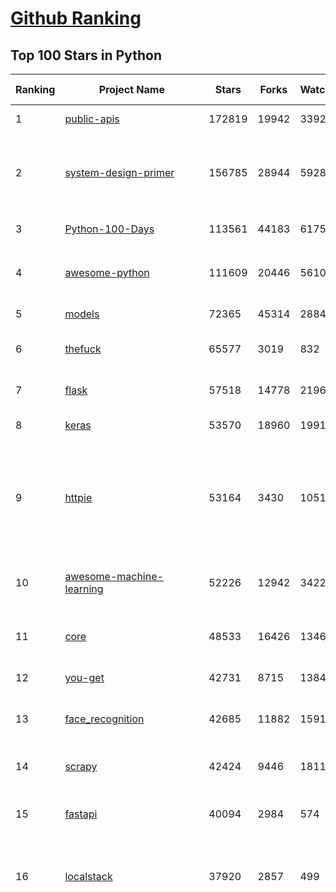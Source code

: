 [Github Ranking](../README.md)
==========

## Top 100 Stars in Python

| Ranking | Project Name | Stars | Forks | Watcher | Language | Pull Requests | Open Issues |  Total Issues | Description | Create At | Last Commit |
| ------- | ------------ | ----- | ----- | -------- | ----------- | ----------- | ------- | ------- | ------- | ------- | ------- |
| 1 | [public-apis](https://github.com/public-apis/public-apis) | 172819 | 19942 | 3392 | Python | 2584 | 6 | 342 | A collective list of free APIs | 2016-03-20T23:49:42Z | 2021-12-31T17:03:20Z |
| 2 | [system-design-primer](https://github.com/donnemartin/system-design-primer) | 156785 | 28944 | 5928 | Python | 395 | 143 | 204 | Learn how to design large-scale systems. Prep for the system design interview.  Includes Anki flashcards. | 2017-02-26T16:15:28Z | 2021-12-31T17:04:47Z |
| 3 | [Python-100-Days](https://github.com/jackfrued/Python-100-Days) | 113561 | 44183 | 6175 | Python | 269 | 443 | 534 | Python - 100天从新手到大师 | 2018-03-01T16:05:52Z | 2021-12-31T16:07:06Z |
| 4 | [awesome-python](https://github.com/vinta/awesome-python) | 111609 | 20446 | 5610 | Python | 1606 | 6 | 255 | A curated list of awesome Python frameworks, libraries, software and resources | 2014-06-27T21:00:06Z | 2021-12-31T16:58:54Z |
| 5 | [models](https://github.com/tensorflow/models) | 72365 | 45314 | 2884 | Python | 3573 | 1125 | 6732 | Models and examples built with TensorFlow | 2016-02-05T01:15:20Z | 2021-12-31T15:35:18Z |
| 6 | [thefuck](https://github.com/nvbn/thefuck) | 65577 | 3019 | 832 | Python | 608 | 187 | 617 | Magnificent app which corrects your previous console command. | 2015-04-08T15:08:04Z | 2021-12-31T16:51:26Z |
| 7 | [flask](https://github.com/pallets/flask) | 57518 | 14778 | 2196 | Python | 2086 | 19 | 2230 | The Python micro framework for building web applications. | 2010-04-06T11:11:59Z | 2021-12-31T14:32:46Z |
| 8 | [keras](https://github.com/keras-team/keras) | 53570 | 18960 | 1991 | Python | 4818 | 204 | 10996 | Deep Learning for humans | 2015-03-28T00:35:42Z | 2021-12-31T16:16:55Z |
| 9 | [httpie](https://github.com/httpie/httpie) | 53164 | 3430 | 1051 | Python | 445 | 95 | 724 | As easy as /aitch-tee-tee-pie/ 🥧 Modern, user-friendly command-line HTTP client for the API era. JSON support, colors, sessions, downloads, plugins & more. https://twitter.com/httpie | 2012-02-25T12:39:13Z | 2021-12-31T15:10:58Z |
| 10 | [awesome-machine-learning](https://github.com/josephmisiti/awesome-machine-learning) | 52226 | 12942 | 3422 | Python | 756 | 0 | 72 | A curated list of awesome Machine Learning frameworks, libraries and software. | 2014-07-15T19:11:19Z | 2021-12-31T16:45:44Z |
| 11 | [core](https://github.com/home-assistant/core) | 48533 | 16426 | 1346 | Python | 37299 | 1086 | 25488 | :house_with_garden: Open source home automation that puts local control and privacy first. | 2013-09-17T07:29:48Z | 2021-12-31T16:43:39Z |
| 12 | [you-get](https://github.com/soimort/you-get) | 42731 | 8715 | 1384 | Python | 983 | 0 | 0 | :arrow_double_down: Dumb downloader that scrapes the web | 2012-08-20T15:53:36Z | 2021-12-31T17:04:17Z |
| 13 | [face_recognition](https://github.com/ageitgey/face_recognition) | 42685 | 11882 | 1591 | Python | 191 | 642 | 1194 | The world's simplest facial recognition api for Python and the command line | 2017-03-03T21:52:39Z | 2021-12-31T17:02:37Z |
| 14 | [scrapy](https://github.com/scrapy/scrapy) | 42424 | 9446 | 1811 | Python | 2756 | 493 | 2546 | Scrapy, a fast high-level web crawling & scraping framework for Python. | 2010-02-22T02:01:14Z | 2021-12-31T15:56:36Z |
| 15 | [fastapi](https://github.com/tiangolo/fastapi) | 40094 | 2984 | 574 | Python | 1461 | 848 | 2575 | FastAPI framework, high performance, easy to learn, fast to code, ready for production | 2018-12-08T08:21:47Z | 2021-12-31T16:47:24Z |
| 16 | [localstack](https://github.com/localstack/localstack) | 37920 | 2857 | 499 | Python | 2012 | 297 | 3150 | 💻  A fully functional local AWS cloud stack. Develop and test your cloud & Serverless apps offline! | 2016-10-25T23:48:03Z | 2021-12-31T16:27:48Z |
| 17 | [funNLP](https://github.com/fighting41love/funNLP) | 35784 | 10368 | 1399 | Python | 18 | 16 | 44 | 中英文敏感词、语言检测、中外手机/电话归属地/运营商查询、名字推断性别、手机号抽取、身份证抽取、邮箱抽取、中日文人名库、中文缩写库、拆字词典、词汇情感值、停用词、反动词表、暴恐词表、繁简体转换、英文模拟中文发音、汪峰歌词生成器、职业名称词库、同义词库、反义词库、否定词库、汽车品牌词库、汽车零件词库、连续英文切割、各种中文词向量、公司名字大全、古诗词库、IT词库、财经词库、成语词库、地名词库、历史名人词库、诗词词库、医学词库、饮食词库、法律词库、汽车词库、动物词库、中文聊天语料、中文谣言数据、百度中文问答数据集、句子相似度匹配算法集合、bert资源、文本生成&摘要相关工具、cocoNLP信息抽取工具、国内电话号码正则匹配、清华大学XLORE:中英文跨语言百科知识图谱、清华大学人工智能技术系列报告、自然语言生成、NLU太难了系列、自动对联数据及机器人、用户名黑名单列表、罪名法务名词及分类模型、微信公众号语料、cs224n深度学习自然语言处理课程、中文手写汉字识别、中文自然语言处理 语料/数据集、变量命名神器、分词语料库+代码、任务型对话英文数据集、ASR 语音数据集 + 基于深度学习的中文语音识别系统、笑声检测器、Microsoft多语言数字/单位/如日期时间识别包、中华新华字典数据库及api(包括常用歇后语、成语、词语和汉字)、文档图谱自动生成、SpaCy 中文模型、Common Voice语音识别数据集新版、神经网络关系抽取、基于bert的命名实体识别、关键词(Keyphrase)抽取包pke、基于医疗领域知识图谱的问答系统、基于依存句法与语义角色标注的事件三元组抽取、依存句法分析4万句高质量标注数据、cnocr：用来做中文OCR的Python3包、中文人物关系知识图谱项目、中文nlp竞赛项目及代码汇总、中文字符数据、speech-aligner: 从“人声语音”及其“语言文本”产生音素级别时间对齐标注的工具、AmpliGraph: 知识图谱表示学习(Python)库：知识图谱概念链接预测、Scattertext 文本可视化(python)、语言/知识表示工具：BERT & ERNIE、中文对比英文自然语言处理NLP的区别综述、Synonyms中文近义词工具包、HarvestText领域自适应文本挖掘工具（新词发现-情感分析-实体链接等）、word2word：(Python)方便易用的多语言词-词对集：62种语言/3,564个多语言对、语音识别语料生成工具：从具有音频/字幕的在线视频创建自动语音识别(ASR)语料库、构建医疗实体识别的模型（包含词典和语料标注）、单文档非监督的关键词抽取、Kashgari中使用gpt-2语言模型、开源的金融投资数据提取工具、文本自动摘要库TextTeaser: 仅支持英文、人民日报语料处理工具集、一些关于自然语言的基本模型、基于14W歌曲知识库的问答尝试--功能包括歌词接龙and已知歌词找歌曲以及歌曲歌手歌词三角关系的问答、基于Siamese bilstm模型的相似句子判定模型并提供训练数据集和测试数据集、用Transformer编解码模型实现的根据Hacker News文章标题自动生成评论、用BERT进行序列标记和文本分类的模板代码、LitBank：NLP数据集——支持自然语言处理和计算人文学科任务的100部带标记英文小说语料、百度开源的基准信息抽取系统、虚假新闻数据集、Facebook: LAMA语言模型分析，提供Transformer-XL/BERT/ELMo/GPT预训练语言模型的统一访问接口、CommonsenseQA：面向常识的英文QA挑战、中文知识图谱资料、数据及工具、各大公司内部里大牛分享的技术文档 PDF 或者 PPT、自然语言生成SQL语句（英文）、中文NLP数据增强（EDA）工具、英文NLP数据增强工具 、基于医药知识图谱的智能问答系统、京东商品知识图谱、基于mongodb存储的军事领域知识图谱问答项目、基于远监督的中文关系抽取、语音情感分析、中文ULMFiT-情感分析-文本分类-语料及模型、一个拍照做题程序、世界各国大规模人名库、一个利用有趣中文语料库 qingyun 训练出来的中文聊天机器人、中文聊天机器人seqGAN、省市区镇行政区划数据带拼音标注、教育行业新闻语料库包含自动文摘功能、开放了对话机器人-知识图谱-语义理解-自然语言处理工具及数据、中文知识图谱：基于百度百科中文页面-抽取三元组信息-构建中文知识图谱、masr: 中文语音识别-提供预训练模型-高识别率、Python音频数据增广库、中文全词覆盖BERT及两份阅读理解数据、ConvLab：开源多域端到端对话系统平台、中文自然语言处理数据集、基于最新版本rasa搭建的对话系统、基于TensorFlow和BERT的管道式实体及关系抽取、一个小型的证券知识图谱/知识库、复盘所有NLP比赛的TOP方案、OpenCLaP：多领域开源中文预训练语言模型仓库、UER：基于不同语料+编码器+目标任务的中文预训练模型仓库、中文自然语言处理向量合集、基于金融-司法领域(兼有闲聊性质)的聊天机器人、g2pC：基于上下文的汉语读音自动标记模块、Zincbase 知识图谱构建工具包、诗歌质量评价/细粒度情感诗歌语料库、快速转化「中文数字」和「阿拉伯数字」、百度知道问答语料库、基于知识图谱的问答系统、jieba_fast 加速版的jieba、正则表达式教程、中文阅读理解数据集、基于BERT等最新语言模型的抽取式摘要提取、Python利用深度学习进行文本摘要的综合指南、知识图谱深度学习相关资料整理、维基大规模平行文本语料、StanfordNLP 0.2.0：纯Python版自然语言处理包、NeuralNLP-NeuralClassifier：腾讯开源深度学习文本分类工具、端到端的封闭域对话系统、中文命名实体识别：NeuroNER vs. BertNER、新闻事件线索抽取、2019年百度的三元组抽取比赛：“科学空间队”源码、基于依存句法的开放域文本知识三元组抽取和知识库构建、中文的GPT2训练代码、ML-NLP - 机器学习(Machine Learning)NLP面试中常考到的知识点和代码实现、nlp4han:中文自然语言处理工具集(断句/分词/词性标注/组块/句法分析/语义分析/NER/N元语法/HMM/代词消解/情感分析/拼写检查、XLM：Facebook的跨语言预训练语言模型、用基于BERT的微调和特征提取方法来进行知识图谱百度百科人物词条属性抽取、中文自然语言处理相关的开放任务-数据集-当前最佳结果、CoupletAI - 基于CNN+Bi-LSTM+Attention 的自动对对联系统、抽象知识图谱、MiningZhiDaoQACorpus - 580万百度知道问答数据挖掘项目、brat rapid annotation tool: 序列标注工具、大规模中文知识图谱数据：1.4亿实体、数据增强在机器翻译及其他nlp任务中的应用及效果、allennlp阅读理解:支持多种数据和模型、PDF表格数据提取工具 、 Graphbrain：AI开源软件库和科研工具，目的是促进自动意义提取和文本理解以及知识的探索和推断、简历自动筛选系统、基于命名实体识别的简历自动摘要、中文语言理解测评基准，包括代表性的数据集&基准模型&语料库&排行榜、树洞 OCR 文字识别 、从包含表格的扫描图片中识别表格和文字、语声迁移、Python口语自然语言处理工具集(英文)、 similarity：相似度计算工具包，java编写、海量中文预训练ALBERT模型 、Transformers 2.0 、基于大规模音频数据集Audioset的音频增强 、Poplar：网页版自然语言标注工具、图片文字去除，可用于漫画翻译 、186种语言的数字叫法库、Amazon发布基于知识的人-人开放领域对话数据集 、中文文本纠错模块代码、繁简体转换 、 Python实现的多种文本可读性评价指标、类似于人名/地名/组织机构名的命名体识别数据集 、东南大学《知识图谱》研究生课程(资料)、. 英文拼写检查库 、 wwsearch是企业微信后台自研的全文检索引擎、CHAMELEON：深度学习新闻推荐系统元架构 、 8篇论文梳理BERT相关模型进展与反思、DocSearch：免费文档搜索引擎、 LIDA：轻量交互式对话标注工具 、aili - the fastest in-memory index in the East 东半球最快并发索引 、知识图谱车音工作项目、自然语言生成资源大全 、中日韩分词库mecab的Python接口库、中文文本摘要/关键词提取、汉字字符特征提取器 (featurizer)，提取汉字的特征（发音特征、字形特征）用做深度学习的特征、中文生成任务基准测评 、中文缩写数据集、中文任务基准测评 - 代表性的数据集-基准(预训练)模型-语料库-baseline-工具包-排行榜、PySS3：面向可解释AI的SS3文本分类器机器可视化工具 、中文NLP数据集列表、COPE - 格律诗编辑程序、doccano：基于网页的开源协同多语言文本标注工具 、PreNLP：自然语言预处理库、简单的简历解析器，用来从简历中提取关键信息、用于中文闲聊的GPT2模型：GPT2-chitchat、基于检索聊天机器人多轮响应选择相关资源列表(Leaderboards、Datasets、Papers)、(Colab)抽象文本摘要实现集锦(教程 、词语拼音数据、高效模糊搜索工具、NLP数据增广资源集、微软对话机器人框架 、 GitHub Typo Corpus：大规模GitHub多语言拼写错误/语法错误数据集、TextCluster：短文本聚类预处理模块 Short text cluster、面向语音识别的中文文本规范化、BLINK：最先进的实体链接库、BertPunc：基于BERT的最先进标点修复模型、Tokenizer：快速、可定制的文本词条化库、中文语言理解测评基准，包括代表性的数据集、基准(预训练)模型、语料库、排行榜、spaCy 医学文本挖掘与信息提取 、 NLP任务示例项目代码集、 python拼写检查库、chatbot-list - 行业内关于智能客服、聊天机器人的应用和架构、算法分享和介绍、语音质量评价指标(MOSNet, BSSEval, STOI, PESQ, SRMR)、 用138GB语料训练的法文RoBERTa预训练语言模型 、BERT-NER-Pytorch：三种不同模式的BERT中文NER实验、无道词典 - 有道词典的命令行版本，支持英汉互查和在线查询、2019年NLP亮点回顾、 Chinese medical dialogue data 中文医疗对话数据集 、最好的汉字数字(中文数字)-阿拉伯数字转换工具、 基于百科知识库的中文词语多词义/义项获取与特定句子词语语义消歧、awesome-nlp-sentiment-analysis - 情感分析、情绪原因识别、评价对象和评价词抽取、LineFlow：面向所有深度学习框架的NLP数据高效加载器、中文医学NLP公开资源整理 、MedQuAD：(英文)医学问答数据集、将自然语言数字串解析转换为整数和浮点数、Transfer Learning in Natural Language Processing (NLP) 、面向语音识别的中文/英文发音辞典、Tokenizers：注重性能与多功能性的最先进分词器、CLUENER 细粒度命名实体识别 Fine Grained Named Entity Recognition、 基于BERT的中文命名实体识别、中文谣言数据库、NLP数据集/基准任务大列表、nlp相关的一些论文及代码, 包括主题模型、词向量(Word Embedding)、命名实体识别(NER)、文本分类(Text Classificatin)、文本生成(Text Generation)、文本相似性(Text Similarity)计算等，涉及到各种与nlp相关的算法，基于keras和tensorflow 、Python文本挖掘/NLP实战示例、 Blackstone：面向非结构化法律文本的spaCy pipeline和NLP模型通过同义词替换实现文本“变脸” 、中文 预训练 ELECTREA 模型: 基于对抗学习 pretrain Chinese Model 、albert-chinese-ner - 用预训练语言模型ALBERT做中文NER 、基于GPT2的特定主题文本生成/文本增广、开源预训练语言模型合集、多语言句向量包、编码、标记和实现：一种可控高效的文本生成方法、 英文脏话大列表 、attnvis：GPT2、BERT等transformer语言模型注意力交互可视化、CoVoST：Facebook发布的多语种语音-文本翻译语料库，包括11种语言(法语、德语、荷兰语、俄语、西班牙语、意大利语、土耳其语、波斯语、瑞典语、蒙古语和中文)的语音、文字转录及英文译文、Jiagu自然语言处理工具 - 以BiLSTM等模型为基础，提供知识图谱关系抽取 中文分词 词性标注 命名实体识别 情感分析 新词发现 关键词 文本摘要 文本聚类等功能、用unet实现对文档表格的自动检测，表格重建、NLP事件提取文献资源列表 、 金融领域自然语言处理研究资源大列表、CLUEDatasetSearch - 中英文NLP数据集：搜索所有中文NLP数据集，附常用英文NLP数据集 、medical_NER - 中文医学知识图谱命名实体识别 、(哈佛)讲因果推理的免费书、知识图谱相关学习资料/数据集/工具资源大列表、Forte：灵活强大的自然语言处理pipeline工具集 、Python字符串相似性算法库、PyLaia：面向手写文档分析的深度学习工具包、TextFooler：针对文本分类/推理的对抗文本生成模块、Haystack：灵活、强大的可扩展问答(QA)框架、中文关键短语抽取工具 | 2018-08-21T11:20:39Z | 2021-12-31T16:24:14Z |
| 18 | [PayloadsAllTheThings](https://github.com/swisskyrepo/PayloadsAllTheThings) | 33209 | 9121 | 1497 | Python | 384 | 0 | 0 | A list of useful payloads and bypass for Web Application Security and Pentest/CTF | 2016-10-18T07:29:07Z | 2021-12-31T16:05:46Z |
| 19 | [interview_internal_reference](https://github.com/0voice/interview_internal_reference) | 33105 | 8977 | 1509 | Python | 44 | 26 | 44 | 2021年最新总结，阿里，腾讯，百度，美团，头条等技术面试题目，以及答案，专家出题人分析汇总。 | 2019-06-10T06:54:19Z | 2021-12-31T14:57:48Z |
| 20 | [AiLearning](https://github.com/apachecn/AiLearning) | 32454 | 10686 | 1713 | Python | 520 | 3 | 101 | AiLearning: 机器学习 - MachineLearning - ML、深度学习 - DeepLearning - DL、自然语言处理 NLP | 2017-02-25T08:53:02Z | 2021-12-31T16:07:53Z |
| 21 | [fastapi](https://github.com/tiangolo/fastapi) | 40094 | 2984 | 574 | Python | 1461 | 848 | 2575 | FastAPI framework, high performance, easy to learn, fast to code, ready for production | 2018-12-08T08:21:47Z | 2021-12-31T16:47:24Z |
| 22 | [faceswap](https://github.com/deepfakes/faceswap) | 40025 | 11418 | 1522 | Python | 469 | 16 | 724 | Deepfakes Software For All | 2017-12-19T09:44:13Z | 2021-12-31T17:02:11Z |
| 23 | [localstack](https://github.com/localstack/localstack) | 37920 | 2857 | 499 | Python | 2012 | 297 | 3150 | 💻  A fully functional local AWS cloud stack. Develop and test your cloud & Serverless apps offline! | 2016-10-25T23:48:03Z | 2021-12-31T16:27:48Z |
| 24 | [funNLP](https://github.com/fighting41love/funNLP) | 35784 | 10368 | 1399 | Python | 18 | 16 | 44 | 中英文敏感词、语言检测、中外手机/电话归属地/运营商查询、名字推断性别、手机号抽取、身份证抽取、邮箱抽取、中日文人名库、中文缩写库、拆字词典、词汇情感值、停用词、反动词表、暴恐词表、繁简体转换、英文模拟中文发音、汪峰歌词生成器、职业名称词库、同义词库、反义词库、否定词库、汽车品牌词库、汽车零件词库、连续英文切割、各种中文词向量、公司名字大全、古诗词库、IT词库、财经词库、成语词库、地名词库、历史名人词库、诗词词库、医学词库、饮食词库、法律词库、汽车词库、动物词库、中文聊天语料、中文谣言数据、百度中文问答数据集、句子相似度匹配算法集合、bert资源、文本生成&摘要相关工具、cocoNLP信息抽取工具、国内电话号码正则匹配、清华大学XLORE:中英文跨语言百科知识图谱、清华大学人工智能技术系列报告、自然语言生成、NLU太难了系列、自动对联数据及机器人、用户名黑名单列表、罪名法务名词及分类模型、微信公众号语料、cs224n深度学习自然语言处理课程、中文手写汉字识别、中文自然语言处理 语料/数据集、变量命名神器、分词语料库+代码、任务型对话英文数据集、ASR 语音数据集 + 基于深度学习的中文语音识别系统、笑声检测器、Microsoft多语言数字/单位/如日期时间识别包、中华新华字典数据库及api(包括常用歇后语、成语、词语和汉字)、文档图谱自动生成、SpaCy 中文模型、Common Voice语音识别数据集新版、神经网络关系抽取、基于bert的命名实体识别、关键词(Keyphrase)抽取包pke、基于医疗领域知识图谱的问答系统、基于依存句法与语义角色标注的事件三元组抽取、依存句法分析4万句高质量标注数据、cnocr：用来做中文OCR的Python3包、中文人物关系知识图谱项目、中文nlp竞赛项目及代码汇总、中文字符数据、speech-aligner: 从“人声语音”及其“语言文本”产生音素级别时间对齐标注的工具、AmpliGraph: 知识图谱表示学习(Python)库：知识图谱概念链接预测、Scattertext 文本可视化(python)、语言/知识表示工具：BERT & ERNIE、中文对比英文自然语言处理NLP的区别综述、Synonyms中文近义词工具包、HarvestText领域自适应文本挖掘工具（新词发现-情感分析-实体链接等）、word2word：(Python)方便易用的多语言词-词对集：62种语言/3,564个多语言对、语音识别语料生成工具：从具有音频/字幕的在线视频创建自动语音识别(ASR)语料库、构建医疗实体识别的模型（包含词典和语料标注）、单文档非监督的关键词抽取、Kashgari中使用gpt-2语言模型、开源的金融投资数据提取工具、文本自动摘要库TextTeaser: 仅支持英文、人民日报语料处理工具集、一些关于自然语言的基本模型、基于14W歌曲知识库的问答尝试--功能包括歌词接龙and已知歌词找歌曲以及歌曲歌手歌词三角关系的问答、基于Siamese bilstm模型的相似句子判定模型并提供训练数据集和测试数据集、用Transformer编解码模型实现的根据Hacker News文章标题自动生成评论、用BERT进行序列标记和文本分类的模板代码、LitBank：NLP数据集——支持自然语言处理和计算人文学科任务的100部带标记英文小说语料、百度开源的基准信息抽取系统、虚假新闻数据集、Facebook: LAMA语言模型分析，提供Transformer-XL/BERT/ELMo/GPT预训练语言模型的统一访问接口、CommonsenseQA：面向常识的英文QA挑战、中文知识图谱资料、数据及工具、各大公司内部里大牛分享的技术文档 PDF 或者 PPT、自然语言生成SQL语句（英文）、中文NLP数据增强（EDA）工具、英文NLP数据增强工具 、基于医药知识图谱的智能问答系统、京东商品知识图谱、基于mongodb存储的军事领域知识图谱问答项目、基于远监督的中文关系抽取、语音情感分析、中文ULMFiT-情感分析-文本分类-语料及模型、一个拍照做题程序、世界各国大规模人名库、一个利用有趣中文语料库 qingyun 训练出来的中文聊天机器人、中文聊天机器人seqGAN、省市区镇行政区划数据带拼音标注、教育行业新闻语料库包含自动文摘功能、开放了对话机器人-知识图谱-语义理解-自然语言处理工具及数据、中文知识图谱：基于百度百科中文页面-抽取三元组信息-构建中文知识图谱、masr: 中文语音识别-提供预训练模型-高识别率、Python音频数据增广库、中文全词覆盖BERT及两份阅读理解数据、ConvLab：开源多域端到端对话系统平台、中文自然语言处理数据集、基于最新版本rasa搭建的对话系统、基于TensorFlow和BERT的管道式实体及关系抽取、一个小型的证券知识图谱/知识库、复盘所有NLP比赛的TOP方案、OpenCLaP：多领域开源中文预训练语言模型仓库、UER：基于不同语料+编码器+目标任务的中文预训练模型仓库、中文自然语言处理向量合集、基于金融-司法领域(兼有闲聊性质)的聊天机器人、g2pC：基于上下文的汉语读音自动标记模块、Zincbase 知识图谱构建工具包、诗歌质量评价/细粒度情感诗歌语料库、快速转化「中文数字」和「阿拉伯数字」、百度知道问答语料库、基于知识图谱的问答系统、jieba_fast 加速版的jieba、正则表达式教程、中文阅读理解数据集、基于BERT等最新语言模型的抽取式摘要提取、Python利用深度学习进行文本摘要的综合指南、知识图谱深度学习相关资料整理、维基大规模平行文本语料、StanfordNLP 0.2.0：纯Python版自然语言处理包、NeuralNLP-NeuralClassifier：腾讯开源深度学习文本分类工具、端到端的封闭域对话系统、中文命名实体识别：NeuroNER vs. BertNER、新闻事件线索抽取、2019年百度的三元组抽取比赛：“科学空间队”源码、基于依存句法的开放域文本知识三元组抽取和知识库构建、中文的GPT2训练代码、ML-NLP - 机器学习(Machine Learning)NLP面试中常考到的知识点和代码实现、nlp4han:中文自然语言处理工具集(断句/分词/词性标注/组块/句法分析/语义分析/NER/N元语法/HMM/代词消解/情感分析/拼写检查、XLM：Facebook的跨语言预训练语言模型、用基于BERT的微调和特征提取方法来进行知识图谱百度百科人物词条属性抽取、中文自然语言处理相关的开放任务-数据集-当前最佳结果、CoupletAI - 基于CNN+Bi-LSTM+Attention 的自动对对联系统、抽象知识图谱、MiningZhiDaoQACorpus - 580万百度知道问答数据挖掘项目、brat rapid annotation tool: 序列标注工具、大规模中文知识图谱数据：1.4亿实体、数据增强在机器翻译及其他nlp任务中的应用及效果、allennlp阅读理解:支持多种数据和模型、PDF表格数据提取工具 、 Graphbrain：AI开源软件库和科研工具，目的是促进自动意义提取和文本理解以及知识的探索和推断、简历自动筛选系统、基于命名实体识别的简历自动摘要、中文语言理解测评基准，包括代表性的数据集&基准模型&语料库&排行榜、树洞 OCR 文字识别 、从包含表格的扫描图片中识别表格和文字、语声迁移、Python口语自然语言处理工具集(英文)、 similarity：相似度计算工具包，java编写、海量中文预训练ALBERT模型 、Transformers 2.0 、基于大规模音频数据集Audioset的音频增强 、Poplar：网页版自然语言标注工具、图片文字去除，可用于漫画翻译 、186种语言的数字叫法库、Amazon发布基于知识的人-人开放领域对话数据集 、中文文本纠错模块代码、繁简体转换 、 Python实现的多种文本可读性评价指标、类似于人名/地名/组织机构名的命名体识别数据集 、东南大学《知识图谱》研究生课程(资料)、. 英文拼写检查库 、 wwsearch是企业微信后台自研的全文检索引擎、CHAMELEON：深度学习新闻推荐系统元架构 、 8篇论文梳理BERT相关模型进展与反思、DocSearch：免费文档搜索引擎、 LIDA：轻量交互式对话标注工具 、aili - the fastest in-memory index in the East 东半球最快并发索引 、知识图谱车音工作项目、自然语言生成资源大全 、中日韩分词库mecab的Python接口库、中文文本摘要/关键词提取、汉字字符特征提取器 (featurizer)，提取汉字的特征（发音特征、字形特征）用做深度学习的特征、中文生成任务基准测评 、中文缩写数据集、中文任务基准测评 - 代表性的数据集-基准(预训练)模型-语料库-baseline-工具包-排行榜、PySS3：面向可解释AI的SS3文本分类器机器可视化工具 、中文NLP数据集列表、COPE - 格律诗编辑程序、doccano：基于网页的开源协同多语言文本标注工具 、PreNLP：自然语言预处理库、简单的简历解析器，用来从简历中提取关键信息、用于中文闲聊的GPT2模型：GPT2-chitchat、基于检索聊天机器人多轮响应选择相关资源列表(Leaderboards、Datasets、Papers)、(Colab)抽象文本摘要实现集锦(教程 、词语拼音数据、高效模糊搜索工具、NLP数据增广资源集、微软对话机器人框架 、 GitHub Typo Corpus：大规模GitHub多语言拼写错误/语法错误数据集、TextCluster：短文本聚类预处理模块 Short text cluster、面向语音识别的中文文本规范化、BLINK：最先进的实体链接库、BertPunc：基于BERT的最先进标点修复模型、Tokenizer：快速、可定制的文本词条化库、中文语言理解测评基准，包括代表性的数据集、基准(预训练)模型、语料库、排行榜、spaCy 医学文本挖掘与信息提取 、 NLP任务示例项目代码集、 python拼写检查库、chatbot-list - 行业内关于智能客服、聊天机器人的应用和架构、算法分享和介绍、语音质量评价指标(MOSNet, BSSEval, STOI, PESQ, SRMR)、 用138GB语料训练的法文RoBERTa预训练语言模型 、BERT-NER-Pytorch：三种不同模式的BERT中文NER实验、无道词典 - 有道词典的命令行版本，支持英汉互查和在线查询、2019年NLP亮点回顾、 Chinese medical dialogue data 中文医疗对话数据集 、最好的汉字数字(中文数字)-阿拉伯数字转换工具、 基于百科知识库的中文词语多词义/义项获取与特定句子词语语义消歧、awesome-nlp-sentiment-analysis - 情感分析、情绪原因识别、评价对象和评价词抽取、LineFlow：面向所有深度学习框架的NLP数据高效加载器、中文医学NLP公开资源整理 、MedQuAD：(英文)医学问答数据集、将自然语言数字串解析转换为整数和浮点数、Transfer Learning in Natural Language Processing (NLP) 、面向语音识别的中文/英文发音辞典、Tokenizers：注重性能与多功能性的最先进分词器、CLUENER 细粒度命名实体识别 Fine Grained Named Entity Recognition、 基于BERT的中文命名实体识别、中文谣言数据库、NLP数据集/基准任务大列表、nlp相关的一些论文及代码, 包括主题模型、词向量(Word Embedding)、命名实体识别(NER)、文本分类(Text Classificatin)、文本生成(Text Generation)、文本相似性(Text Similarity)计算等，涉及到各种与nlp相关的算法，基于keras和tensorflow 、Python文本挖掘/NLP实战示例、 Blackstone：面向非结构化法律文本的spaCy pipeline和NLP模型通过同义词替换实现文本“变脸” 、中文 预训练 ELECTREA 模型: 基于对抗学习 pretrain Chinese Model 、albert-chinese-ner - 用预训练语言模型ALBERT做中文NER 、基于GPT2的特定主题文本生成/文本增广、开源预训练语言模型合集、多语言句向量包、编码、标记和实现：一种可控高效的文本生成方法、 英文脏话大列表 、attnvis：GPT2、BERT等transformer语言模型注意力交互可视化、CoVoST：Facebook发布的多语种语音-文本翻译语料库，包括11种语言(法语、德语、荷兰语、俄语、西班牙语、意大利语、土耳其语、波斯语、瑞典语、蒙古语和中文)的语音、文字转录及英文译文、Jiagu自然语言处理工具 - 以BiLSTM等模型为基础，提供知识图谱关系抽取 中文分词 词性标注 命名实体识别 情感分析 新词发现 关键词 文本摘要 文本聚类等功能、用unet实现对文档表格的自动检测，表格重建、NLP事件提取文献资源列表 、 金融领域自然语言处理研究资源大列表、CLUEDatasetSearch - 中英文NLP数据集：搜索所有中文NLP数据集，附常用英文NLP数据集 、medical_NER - 中文医学知识图谱命名实体识别 、(哈佛)讲因果推理的免费书、知识图谱相关学习资料/数据集/工具资源大列表、Forte：灵活强大的自然语言处理pipeline工具集 、Python字符串相似性算法库、PyLaia：面向手写文档分析的深度学习工具包、TextFooler：针对文本分类/推理的对抗文本生成模块、Haystack：灵活、强大的可扩展问答(QA)框架、中文关键短语抽取工具 | 2018-08-21T11:20:39Z | 2021-12-31T16:24:14Z |
| 25 | [PayloadsAllTheThings](https://github.com/swisskyrepo/PayloadsAllTheThings) | 33209 | 9121 | 1497 | Python | 384 | 0 | 0 | A list of useful payloads and bypass for Web Application Security and Pentest/CTF | 2016-10-18T07:29:07Z | 2021-12-31T16:05:46Z |
| 26 | [CppCoreGuidelines](https://github.com/isocpp/CppCoreGuidelines) | 32782 | 4454 | 2012 | Python | 903 | 186 | 957 | The C++ Core Guidelines are a set of tried-and-true guidelines, rules, and best practices about coding in C++ | 2015-08-19T20:22:52Z | 2021-12-31T12:43:14Z |
| 27 | [Real-Time-Voice-Cloning](https://github.com/CorentinJ/Real-Time-Voice-Cloning) | 32412 | 5897 | 791 | Python | 104 | 14 | 818 | Clone a voice in 5 seconds to generate arbitrary speech in real-time | 2019-05-26T08:56:15Z | 2021-12-31T16:45:14Z |
| 28 | [pandas](https://github.com/pandas-dev/pandas) | 32160 | 13699 | 1108 | Python | 23351 | 3290 | 21766 | Flexible and powerful data analysis / manipulation library for Python, providing labeled data structures similar to R data.frame objects, statistical functions, and much more | 2010-08-24T01:37:33Z | 2021-12-31T16:37:13Z |
| 29 | [rich](https://github.com/willmcgugan/rich) | 31925 | 1040 | 515 | Python | 530 | 20 | 621 | Rich is a Python library for rich text and beautiful formatting in the terminal. | 2019-11-10T15:28:09Z | 2021-12-31T16:52:56Z |
| 30 | [XX-Net](https://github.com/XX-net/XX-Net) | 30989 | 7811 | 1724 | Python | 479 | 7736 | 12907 | A proxy tool to bypass GFW. | 2015-01-15T09:35:51Z | 2021-12-31T14:15:38Z |
| 31 | [DeepFaceLab](https://github.com/iperov/DeepFaceLab) | 30505 | 6884 | 976 | Python | 107 | 370 | 1088 | DeepFaceLab is the leading software for creating deepfakes. | 2018-06-04T13:10:00Z | 2021-12-31T13:21:13Z |
| 32 | [12306](https://github.com/testerSunshine/12306) | 30359 | 9426 | 858 | Python | 141 | 206 | 670 | 12306智能刷票，订票 | 2017-05-17T12:23:40Z | 2021-12-31T10:20:16Z |
| 33 | [python-patterns](https://github.com/faif/python-patterns) | 29938 | 6113 | 1655 | Python | 307 | 12 | 74 | A collection of design patterns/idioms in Python | 2012-06-06T21:02:35Z | 2021-12-31T15:40:16Z |
| 34 | [sentry](https://github.com/getsentry/sentry) | 29788 | 3318 | 669 | Python | 25763 | 304 | 4791 | Sentry is cross-platform application monitoring, with a focus on error reporting. | 2010-08-30T22:06:41Z | 2021-12-31T13:31:15Z |
| 35 | [d2l-zh](https://github.com/d2l-ai/d2l-zh) | 29400 | 6932 | 925 | Python | 1058 | 0 | 0 | 《动手学深度学习》：面向中文读者、能运行、可讨论。中英文版被55个国家的300所大学用于教学。 | 2017-08-23T04:40:24Z | 2021-12-31T15:47:21Z |
| 36 | [cheat.sh](https://github.com/chubin/cheat.sh) | 27887 | 1399 | 553 | Python | 136 | 84 | 186 | the only cheat sheet you need | 2017-05-07T21:40:56Z | 2021-12-31T16:49:45Z |
| 37 | [wtfpython](https://github.com/satwikkansal/wtfpython) | 27823 | 2335 | 761 | Python | 118 | 41 | 152 | What the f*ck Python? 😱 | 2017-08-28T20:22:19Z | 2021-12-31T11:13:59Z |
| 38 | [python-cheatsheet](https://github.com/gto76/python-cheatsheet) | 26974 | 4927 | 965 | Python | 69 | 4 | 38 | Comprehensive Python Cheatsheet | 2018-01-25T04:16:53Z | 2021-12-31T17:03:04Z |
| 39 | [mitmproxy](https://github.com/mitmproxy/mitmproxy) | 25604 | 3166 | 605 | Python | 2230 | 241 | 2721 | An interactive TLS-capable intercepting HTTP proxy for penetration testers and software developers. | 2010-02-16T04:10:13Z | 2021-12-31T16:44:00Z |
| 40 | [Detectron](https://github.com/facebookresearch/Detectron) | 24892 | 5413 | 979 | Python | 99 | 300 | 914 | FAIR's research platform for object detection research, implementing popular algorithms like Mask R-CNN and RetinaNet. | 2017-10-05T17:32:00Z | 2021-12-30T02:07:54Z |
| 41 | [sentry](https://github.com/getsentry/sentry) | 29788 | 3318 | 669 | Python | 25763 | 304 | 4791 | Sentry is cross-platform application monitoring, with a focus on error reporting. | 2010-08-30T22:06:41Z | 2021-12-31T13:31:15Z |
| 42 | [d2l-zh](https://github.com/d2l-ai/d2l-zh) | 29400 | 6932 | 925 | Python | 1058 | 0 | 0 | 《动手学深度学习》：面向中文读者、能运行、可讨论。中英文版被55个国家的300所大学用于教学。 | 2017-08-23T04:40:24Z | 2021-12-31T15:47:21Z |
| 43 | [sherlock](https://github.com/sherlock-project/sherlock) | 28771 | 3148 | 894 | Python | 586 | 63 | 566 | 🔎 Hunt down social media accounts by username across social networks | 2018-12-24T14:30:48Z | 2021-12-31T14:04:12Z |
| 44 | [certbot](https://github.com/certbot/certbot) | 28570 | 3174 | 801 | Python | 4184 | 528 | 4938 | Certbot is EFF's tool to obtain certs from Let's Encrypt and (optionally) auto-enable HTTPS on your server.  It can also act as a client for any other CA that uses the ACME protocol. | 2014-11-12T02:52:20Z | 2021-12-31T09:06:37Z |
| 45 | [cheat.sh](https://github.com/chubin/cheat.sh) | 27887 | 1399 | 553 | Python | 136 | 84 | 186 | the only cheat sheet you need | 2017-05-07T21:40:56Z | 2021-12-31T16:49:45Z |
| 46 | [wtfpython](https://github.com/satwikkansal/wtfpython) | 27823 | 2335 | 761 | Python | 118 | 41 | 152 | What the f*ck Python? 😱 | 2017-08-28T20:22:19Z | 2021-12-31T11:13:59Z |
| 47 | [jieba](https://github.com/fxsjy/jieba) | 27643 | 6444 | 1297 | Python | 162 | 582 | 790 | 结巴中文分词 | 2012-09-29T07:52:01Z | 2021-12-31T15:32:51Z |
| 48 | [python-cheatsheet](https://github.com/gto76/python-cheatsheet) | 26974 | 4927 | 965 | Python | 69 | 4 | 38 | Comprehensive Python Cheatsheet | 2018-01-25T04:16:53Z | 2021-12-31T17:03:04Z |
| 49 | [gym](https://github.com/openai/gym) | 26094 | 7496 | 987 | Python | 1092 | 94 | 1449 | A toolkit for developing and comparing reinforcement learning algorithms. | 2016-04-27T14:59:16Z | 2021-12-31T16:30:08Z |
| 50 | [mitmproxy](https://github.com/mitmproxy/mitmproxy) | 25604 | 3166 | 605 | Python | 2230 | 241 | 2721 | An interactive TLS-capable intercepting HTTP proxy for penetration testers and software developers. | 2010-02-16T04:10:13Z | 2021-12-31T16:44:00Z |
| 51 | [Detectron](https://github.com/facebookresearch/Detectron) | 24892 | 5413 | 979 | Python | 99 | 300 | 914 | FAIR's research platform for object detection research, implementing popular algorithms like Mask R-CNN and RetinaNet. | 2017-10-05T17:32:00Z | 2021-12-30T02:07:54Z |
| 52 | [HanLP](https://github.com/hankcs/HanLP) | 24737 | 6579 | 1146 | Python | 117 | 3 | 1313 | Natural Language Processing for the next decade. Tokenization, Part-of-Speech Tagging, Named Entity Recognition, Syntactic & Semantic Dependency Parsing, Document Classification | 2014-10-09T06:36:16Z | 2021-12-31T16:00:03Z |
| 53 | [interactive-coding-challenges](https://github.com/donnemartin/interactive-coding-challenges) | 24424 | 3961 | 970 | Python | 234 | 33 | 62 | 120+ interactive Python coding interview challenges (algorithms and data structures).  Includes Anki flashcards. | 2015-04-28T21:36:39Z | 2021-12-31T15:26:50Z |
| 54 | [Python](https://github.com/geekcomputers/Python) | 24407 | 10579 | 2495 | Python | 1201 | 140 | 230 | My Python Examples | 2011-11-30T09:04:08Z | 2021-12-31T16:02:55Z |
| 55 | [airflow](https://github.com/apache/airflow) | 24220 | 9805 | 728 | Python | 14861 | 795 | 4673 | Apache Airflow - A platform to programmatically author, schedule, and monitor workflows | 2015-04-13T18:04:58Z | 2021-12-31T16:32:28Z |
| 56 | [black](https://github.com/psf/black) | 24118 | 1552 | 202 | Python | 950 | 340 | 1771 | The uncompromising Python code formatter | 2018-03-14T19:54:45Z | 2021-12-31T16:54:22Z |
| 57 | [linux-insides](https://github.com/0xAX/linux-insides) | 24012 | 2799 | 1323 | Python | 618 | 41 | 173 | A little bit about a linux kernel | 2015-01-03T18:44:57Z | 2021-12-31T16:31:10Z |
| 58 | [YouCompleteMe](https://github.com/ycm-core/YouCompleteMe) | 23556 | 2739 | 585 | Python | 905 | 28 | 3085 | A code-completion engine for Vim | 2012-04-16T03:12:14Z | 2021-12-30T20:45:46Z |
| 59 | [pytorch-tutorial](https://github.com/yunjey/pytorch-tutorial) | 22643 | 6961 | 608 | Python | 63 | 62 | 174 | PyTorch Tutorial for Deep Learning Researchers | 2017-03-10T07:41:47Z | 2021-12-31T16:09:07Z |
| 60 | [pipenv](https://github.com/pypa/pipenv) | 22559 | 1696 | 366 | Python | 1342 | 524 | 3529 |  Python Development Workflow for Humans. | 2017-01-20T00:44:02Z | 2021-12-31T14:16:17Z |
| 61 | [pipenv](https://github.com/pypa/pipenv) | 22559 | 1696 | 366 | Python | 1342 | 524 | 3529 |  Python Development Workflow for Humans. | 2017-01-20T00:44:02Z | 2021-12-31T14:16:17Z |
| 62 | [django-rest-framework](https://github.com/encode/django-rest-framework) | 22487 | 5996 | 628 | Python | 4265 | 108 | 3710 | Web APIs for Django. 🎸 | 2011-03-02T17:13:56Z | 2021-12-31T08:22:57Z |
| 63 | [data-science-ipython-notebooks](https://github.com/donnemartin/data-science-ipython-notebooks) | 22114 | 6896 | 1629 | Python | 53 | 10 | 31 | Data science Python notebooks: Deep learning (TensorFlow, Theano, Caffe, Keras), scikit-learn, Kaggle, big data (Spark, Hadoop MapReduce, HDFS), matplotlib, pandas, NumPy, SciPy, Python essentials, AWS, and various command lines. | 2015-01-23T19:38:29Z | 2021-12-31T16:30:57Z |
| 64 | [sqlmap](https://github.com/sqlmapproject/sqlmap) | 22046 | 4626 | 1050 | Python | 302 | 46 | 4529 | Automatic SQL injection and database takeover tool | 2012-06-26T09:52:15Z | 2021-12-31T10:30:03Z |
| 65 | [spaCy](https://github.com/explosion/spaCy) | 22042 | 3666 | 564 | Python | 2848 | 89 | 4968 | 💫 Industrial-strength Natural Language Processing (NLP) in Python | 2014-07-03T15:15:40Z | 2021-12-31T10:28:22Z |
| 66 | [ItChat](https://github.com/littlecodersh/ItChat) | 21967 | 5196 | 911 | Python | 105 | 231 | 835 | A complete and graceful API for Wechat. 微信个人号接口、微信机器人及命令行微信，三十行即可自定义个人号机器人。 | 2016-01-19T07:49:48Z | 2021-12-31T10:20:25Z |
| 67 | [python-fire](https://github.com/google/python-fire) | 21368 | 1253 | 383 | Python | 122 | 97 | 240 | Python Fire is a library for automatically generating command line interfaces (CLIs) from absolutely any Python object. | 2017-02-21T21:35:07Z | 2021-12-31T17:05:00Z |
| 68 | [Mask_RCNN](https://github.com/matterport/Mask_RCNN) | 21088 | 10393 | 611 | Python | 257 | 1690 | 2483 | Mask R-CNN for object detection and instance segmentation on Keras and TensorFlow | 2017-10-19T20:28:34Z | 2021-12-31T07:32:25Z |
| 69 | [Depix](https://github.com/beurtschipper/Depix) | 21028 | 2511 | 391 | Python | 23 | 0 | 0 | Recovers passwords from pixelized screenshots | 2020-12-06T12:39:08Z | 2021-12-31T13:27:47Z |
| 70 | [tqdm](https://github.com/tqdm/tqdm) | 20751 | 1061 | 196 | Python | 453 | 265 | 805 | A Fast, Extensible Progress Bar for Python and CLI | 2015-06-03T13:13:14Z | 2021-12-31T15:57:46Z |
| 71 | [ML-From-Scratch](https://github.com/eriklindernoren/ML-From-Scratch) | 20652 | 4080 | 965 | Python | 32 | 28 | 64 | Machine Learning From Scratch. Bare bones NumPy implementations of machine learning models and algorithms with a focus on accessibility. Aims to cover everything from linear regression to deep learning. | 2017-02-05T12:11:23Z | 2021-12-30T19:17:43Z |
| 72 | [yolov5](https://github.com/ultralytics/yolov5) | 20416 | 7158 | 270 | Python | 1251 | 214 | 4430 | YOLOv5 🚀 in PyTorch > ONNX > CoreML > TFLite | 2020-05-18T03:45:11Z | 2021-12-31T17:04:15Z |
| 73 | [tornado](https://github.com/tornadoweb/tornado) | 20353 | 5428 | 1012 | Python | 1393 | 213 | 1695 | Tornado is a Python web framework and asynchronous networking library, originally developed at FriendFeed. | 2009-09-09T04:55:16Z | 2021-12-31T15:25:16Z |
| 74 | [redash](https://github.com/getredash/redash) | 20220 | 3544 | 589 | Python | 3501 | 466 | 2173 | Make Your Company Data Driven. Connect to any data source, easily visualize, dashboard and share your data. | 2013-10-28T13:19:39Z | 2021-12-31T16:58:58Z |
| 75 | [algo](https://github.com/wangzheng0822/algo) | 20178 | 6501 | 849 | Python | 400 | 97 | 118 | 数据结构和算法必知必会的50个代码实现 | 2018-09-24T05:33:46Z | 2021-12-31T03:03:47Z |
| 76 | [algorithms](https://github.com/keon/algorithms) | 20164 | 4141 | 643 | Python | 673 | 52 | 145 | Minimal examples of data structures and algorithms in Python | 2016-11-17T22:32:08Z | 2021-12-31T16:04:18Z |
| 77 | [devops-exercises](https://github.com/bregman-arie/devops-exercises) | 20064 | 4110 | 637 | Python | 146 | 12 | 43 | Linux, Jenkins, AWS, SRE, Prometheus, Docker, Python, Ansible, Git, Kubernetes, Terraform, OpenStack, SQL, NoSQL, Azure, GCP, DNS, Elastic, Network, Virtualization. DevOps Interview Questions | 2019-10-03T17:31:21Z | 2021-12-31T16:36:56Z |
| 78 | [glances](https://github.com/nicolargo/glances) | 19711 | 1268 | 494 | Python | 519 | 208 | 1434 | Glances an Eye on your system. A top/htop alternative for GNU/Linux, BSD, Mac OS and Windows operating systems. | 2011-12-04T08:49:15Z | 2021-12-31T13:36:13Z |
| 79 | [NLP-progress](https://github.com/sebastianruder/NLP-progress) | 19554 | 3342 | 1269 | Python | 502 | 29 | 93 | Repository to track the progress in Natural Language Processing (NLP), including the datasets and the current state-of-the-art for the most common NLP tasks. | 2018-06-22T17:43:55Z | 2021-12-31T15:35:19Z |
| 80 | [hosts](https://github.com/StevenBlack/hosts) | 19504 | 1740 | 574 | Python | 505 | 31 | 1302 | 🔒 Consolidating and extending hosts files from several well-curated sources. Optionally pick extensions for porn, social media, and other categories. | 2012-04-12T20:22:50Z | 2021-12-31T15:54:34Z |
| 81 | [Gooey](https://github.com/chriskiehl/Gooey) | 15195 | 811 | 274 | Python | 267 | 91 | 505 | Turn (almost) any Python command line program into a full GUI application with one line | 2014-01-01T21:06:05Z | 2021-12-31T16:24:20Z |
| 82 | [GFPGAN](https://github.com/TencentARC/GFPGAN) | 15142 | 2220 | 273 | Python | 16 | 60 | 121 | GFPGAN aims at developing Practical Algorithms for Real-world Face Restoration. | 2021-03-19T06:18:20Z | 2021-12-31T17:02:40Z |
| 83 | [ipython](https://github.com/ipython/ipython) | 15125 | 4275 | 779 | Python | 6558 | 1478 | 6799 | Official repository for IPython itself. Other repos in the IPython organization contain things like the website, documentation builds, etc. | 2010-05-10T04:46:06Z | 2021-12-31T15:11:41Z |
| 84 | [freqtrade](https://github.com/freqtrade/freqtrade) | 15109 | 3219 | 556 | Python | 3484 | 42 | 2635 | Free, open source crypto trading bot | 2017-05-17T23:48:53Z | 2021-12-31T13:20:20Z |
| 85 | [yt-dlp](https://github.com/yt-dlp/yt-dlp) | 14985 | 1018 | 150 | Python | 698 | 277 | 1398 | A youtube-dl fork with additional features and fixes | 2020-10-26T04:22:55Z | 2021-12-31T17:06:04Z |
| 86 | [fairseq](https://github.com/pytorch/fairseq) | 14968 | 3902 | 321 | Python | 980 | 1093 | 3119 | Facebook AI Research Sequence-to-Sequence Toolkit written in Python. | 2017-08-29T16:26:12Z | 2021-12-31T16:33:50Z |
| 87 | [zulip](https://github.com/zulip/zulip) | 14946 | 4998 | 383 | Python | 13900 | 1487 | 6714 | Zulip server and web app—powerful open source team chat | 2015-09-25T16:37:25Z | 2021-12-31T16:24:58Z |
| 88 | [PySnooper](https://github.com/cool-RR/PySnooper) | 14832 | 914 | 238 | Python | 109 | 18 | 113 | Never use print for debugging again | 2019-04-18T13:55:43Z | 2021-12-31T01:31:13Z |
| 89 | [saleor](https://github.com/saleor/saleor) | 14814 | 4232 | 387 | Python | 5223 | 209 | 3098 | A modular, high performance, headless e-commerce platform built with Python, GraphQL, Django, and React. | 2013-02-12T16:46:39Z | 2021-12-31T15:04:01Z |
| 90 | [chinese-programmer-wrong-pronunciation](https://github.com/shimohq/chinese-programmer-wrong-pronunciation) | 14801 | 1219 | 379 | Python | 144 | 91 | 193 | 中国程序员容易发音错误的单词 | 2017-02-15T09:02:40Z | 2021-12-31T11:40:14Z |
| 91 | [zipline](https://github.com/quantopian/zipline) | 14748 | 4268 | 1014 | Python | 1863 | 314 | 965 | Zipline, a Pythonic Algorithmic Trading Library | 2012-10-19T15:50:29Z | 2021-12-31T14:08:01Z |
| 92 | [python-spider](https://github.com/Jack-Cherish/python-spider) | 14271 | 5397 | 635 | Python | 39 | 4 | 73 | :rainbow:Python3网络爬虫实战：淘宝、京东、网易云、B站、12306、抖音、笔趣阁、漫画小说下载、音乐电影下载等 | 2017-05-05T07:28:13Z | 2021-12-31T14:21:56Z |
| 93 | [avatarify-python](https://github.com/alievk/avatarify-python) | 14161 | 2088 | 295 | Python | 66 | 111 | 372 | Avatars for Zoom, Skype and other video-conferencing apps. | 2020-04-06T19:53:16Z | 2021-12-31T08:33:03Z |
| 94 | [magic-wormhole](https://github.com/magic-wormhole/magic-wormhole) | 14082 | 511 | 214 | Python | 146 | 124 | 279 | get things from one computer to another, safely | 2015-02-10T08:38:44Z | 2021-12-31T17:04:32Z |
| 95 | [proxy_pool](https://github.com/jhao104/proxy_pool) | 14044 | 3825 | 441 | Python | 157 | 243 | 458 | Python爬虫代理IP池(proxy pool) | 2016-11-25T13:49:07Z | 2021-12-31T10:51:53Z |
| 96 | [awesome-python-login-model](https://github.com/Kr1s77/awesome-python-login-model) | 13977 | 3049 | 451 | Python | 29 | 47 | 91 | 😮python模拟登陆一些大型网站，还有一些简单的爬虫，希望对你们有所帮助❤️，如果喜欢记得给个star哦🌟 | 2019-01-20T10:43:13Z | 2021-12-31T15:53:23Z |
| 97 | [prophet](https://github.com/facebook/prophet) | 13868 | 3977 | 416 | Python | 332 | 162 | 1740 | Tool for producing high quality forecasts for time series data that has multiple seasonality with linear or non-linear growth. | 2016-11-16T01:50:08Z | 2021-12-31T12:32:23Z |
| 98 | [kivy](https://github.com/kivy/kivy) | 13773 | 2822 | 616 | Python | 3241 | 847 | 4459 | Open source UI framework written in Python, running on Windows, Linux, macOS, Android and iOS | 2010-11-03T20:27:32Z | 2021-12-31T14:51:13Z |
| 99 | [ungoogled-chromium](https://github.com/Eloston/ungoogled-chromium) | 13652 | 613 | 279 | Python | 343 | 122 | 1304 | Google Chromium, sans integration with Google | 2015-06-12T22:24:24Z | 2021-12-31T08:09:31Z |
| 100 | [InstaPy](https://github.com/InstaPy/InstaPy) | 13629 | 3392 | 661 | Python | 1125 | 262 | 5286 | 📷 Instagram Bot - Tool for automated Instagram interactions | 2016-09-26T20:36:26Z | 2021-12-31T14:01:37Z |

